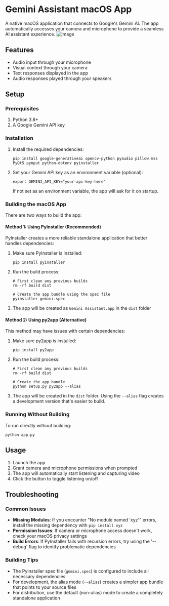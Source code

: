 # Gemini Assistant macOS App
A native macOS application that connects to Google's Gemini AI. The app automatically accesses your camera and microphone to provide a seamless AI assistant experience.
![image](https://github.com/user-attachments/assets/8fa117b0-f19a-4aca-a684-619789f2af1d)

## Features
- Audio input through your microphone
- Visual context through your camera
- Text responses displayed in the app
- Audio responses played through your speakers

## Setup

### Prerequisites
1. Python 3.8+
2. A Google Gemini API key

### Installation
1. Install the required dependencies:
   ```
   pip install google-generativeai opencv-python pyaudio pillow mss PyQt5 pynput python-dotenv pyinstaller
   ```

2. Set your Gemini API key as an environment variable (optional):
   ```
   export GEMINI_API_KEY="your-api-key-here"
   ```
   If not set as an environment variable, the app will ask for it on startup.

### Building the macOS App

There are two ways to build the app:

#### Method 1: Using PyInstaller (Recommended)
PyInstaller creates a more reliable standalone application that better handles dependencies:

1. Make sure PyInstaller is installed:
   ```
   pip install pyinstaller
   ```

2. Run the build process:
   ```
   # First clean any previous builds
   rm -rf build dist
   
   # Create the app bundle using the spec file
   pyinstaller gemini.spec
   ```

3. The app will be created as `Gemini Assistant.app` in the `dist` folder

#### Method 2: Using py2app (Alternative)
This method may have issues with certain dependencies:

1. Make sure py2app is installed:
   ```
   pip install py2app
   ```

2. Run the build process:
   ```
   # First clean any previous builds
   rm -rf build dist
   
   # Create the app bundle
   python setup.py py2app --alias
   ```

3. The app will be created in the `dist` folder. Using the `--alias` flag creates a development version that's easier to build.

### Running Without Building
To run directly without building:
```
python app.py
```

## Usage
1. Launch the app
2. Grant camera and microphone permissions when prompted
3. The app will automatically start listening and capturing video
4. Click the button to toggle listening on/off

## Troubleshooting

### Common Issues
- **Missing Modules**: If you encounter "No module named 'xyz'" errors, install the missing dependency with `pip install xyz`
- **Permission Issues**: If camera or microphone access doesn't work, check your macOS privacy settings
- **Build Errors**: If PyInstaller fails with recursion errors, try using the '--debug' flag to identify problematic dependencies

### Building Tips
- The PyInstaller spec file (`gemini.spec`) is configured to include all necessary dependencies
- For development, the alias mode (`--alias`) creates a simpler app bundle that points to your source files
- For distribution, use the default (non-alias) mode to create a completely standalone application

